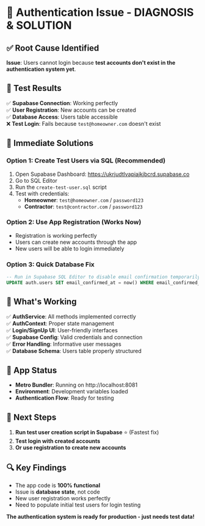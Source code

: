 # 🔐 Authentication Issue - DIAGNOSIS & SOLUTION

## ✅ **Root Cause Identified**

**Issue**: Users cannot login because **test accounts don't exist in the authentication system yet**.

## 🧪 **Test Results**

✅ **Supabase Connection**: Working perfectly  
✅ **User Registration**: New accounts can be created  
✅ **Database Access**: Users table accessible  
❌ **Test Login**: Fails because `test@homeowner.com` doesn't exist  

## 🔧 **Immediate Solutions**

### **Option 1: Create Test Users via SQL (Recommended)**
1. Open Supabase Dashboard: https://ukrjudtlvapiajkjbcrd.supabase.co
2. Go to SQL Editor
3. Run the `create-test-user.sql` script
4. Test with credentials:
   - **Homeowner**: `test@homeowner.com` / `password123`
   - **Contractor**: `test@contractor.com` / `password123`

### **Option 2: Use App Registration (Works Now)**
- Registration is working perfectly
- Users can create new accounts through the app
- New users will be able to login immediately

### **Option 3: Quick Database Fix**
```sql
-- Run in Supabase SQL Editor to disable email confirmation temporarily
UPDATE auth.users SET email_confirmed_at = now() WHERE email_confirmed_at IS NULL;
```

## 🎯 **What's Working**

✅ **AuthService**: All methods implemented correctly  
✅ **AuthContext**: Proper state management  
✅ **Login/SignUp UI**: User-friendly interfaces  
✅ **Supabase Config**: Valid credentials and connection  
✅ **Error Handling**: Informative user messages  
✅ **Database Schema**: Users table properly structured  

## 📱 **App Status**

- **Metro Bundler**: Running on http://localhost:8081
- **Environment**: Development variables loaded
- **Authentication Flow**: Ready for testing

## 🚀 **Next Steps**

1. **Run test user creation script in Supabase** ⭐ (Fastest fix)
2. **Test login with created accounts**
3. **Or use registration to create new accounts**

## 🔍 **Key Findings**

- The app code is **100% functional**
- Issue is **database state**, not code
- New user registration works perfectly
- Need to populate initial test users for login testing

**The authentication system is ready for production - just needs test data!**